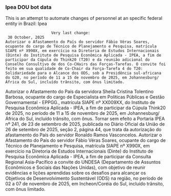  ### Ipea DOU bot data
 This is an attempt to automate changes of personnel at an specific federal entity in Brazil: Ipea
 
                        Very last change: 
 	 30 October, 2025
	Autorizar o Afastamento do País do servidor Fábio Véras Soares, ocupante do cargo de Técnico de Planejamento e Pesquisa, matrícula SIAPE nº X990X, em exercício na Diretoria de Estudos Internacionais (Dinte) do Instituto de Pesquisa Econômica Aplicada - IPEA, a fim de participar da Cúpula do Think20 (T20) e da reunião adicional do Conselho Consultivo de dos Co-CHairs das Forças-Tarefas. O convite foi feito em sua qualidade de Co-Chair da Força-Tarefa 4 do T20: Solidariedade para o Alcance dos ODS, sob a Presidência sul-africana do G20, no período de 11 a 15 de novembro de 2025, em Johannesburg/África do Sul, incluído trânsito, com ônus limitado.
Autorizar o Afastamento do País da servidora Sheila Cristina Tolentino Barbosa, ocupante do cargo de Especialista em Políticas Públicas e Gestão Governamental - EPPGG., matrícula SIAPE nº XX009XX, do Instituto de Pesquisa Econômica Aplicada - IPEA, a fim de participar da Cúpula Think20 de 2025, no período de 11 a 15 de novembro de 2025, em Johannesburg/África do Sul, incluído trânsito, com ônus.
Tornar sem efeito a Portaria IPEA nº 241, de 23 de setembro de 2025, publicada no Diário Oficial da União de 26 de setembro de 2025, seção 2, página 44, que trata da autorização do afastamento do País do servidor Ronaldo Ramos Vasconcelos.
Autorizar o Afastamento do País do servidor Fábio Véras Soares, ocupante do cargo de Técnico de Planejamento e Pesquisa, matrícula SIAPE nº X990X, em exercício na Diretoria de Estudos Internacionais (Dinte) do Instituto de Pesquisa Econômica Aplicada - IPEA, a fim de participar da Consulta Regional Asia-Pacífico a convite do UNDESA (Departamento de Assuntos Econômicos e Sociais das Nações Unidas), com objetivo de reunir evidências e lições aprendidas sobre os desafios para alcançar os Objetivos de Desenvolvimento Sustentável (ODS) na região, no período de 02 a 07 de novembro de 2025, em Incheon/Coréia do Sul, incluído trânsito, com ônus limitado.
